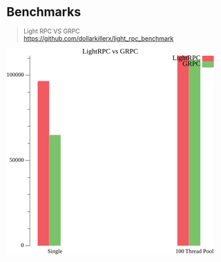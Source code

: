 # Benchmarks

> Light RPC VS GRPC https://github.com/dollarkillerx/light_rpc_benchmark

![benchmark](https://raw.githubusercontent.com/dollarkillerx/light_rpc_benchmark/main/img/barchart.png)


